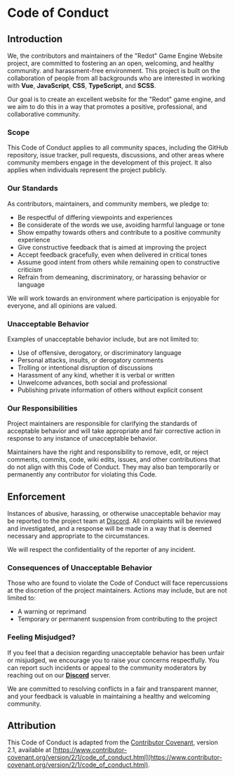 # Code of Conduct

## Introduction

We, the contributors and maintainers of the "Redot" Game Engine Website project, are committed to fostering an an open, welcoming, and healthy community. and harassment-free environment. This project is built on the collaboration of people from all backgrounds who are interested in working with **Vue**, **JavaScript**, **CSS**, **TypeScript**, and **SCSS**. 

Our goal is to create an excellent website for the "Redot" game engine, and we aim to do this in a way that promotes a positive, professional, and collaborative community.

### Scope

This Code of Conduct applies to all community spaces, including the GitHub repository, issue tracker, pull requests, discussions, and other areas where community members engage in the development of this project. It also applies when individuals represent the project publicly.

### Our Standards

As contributors, maintainers, and community members, we pledge to:

- Be respectful of differing viewpoints and experiences
- Be considerate of the words we use, avoiding harmful language or tone
- Show empathy towards others and contribute to a positive community experience
- Give constructive feedback that is aimed at improving the project
- Accept feedback gracefully, even when delivered in critical tones
- Assume good intent from others while remaining open to constructive criticism
- Refrain from demeaning, discriminatory, or harassing behavior or language

We will work towards an environment where participation is enjoyable for everyone, and all opinions are valued.

### Unacceptable Behavior

Examples of unacceptable behavior include, but are not limited to:

- Use of offensive, derogatory, or discriminatory language
- Personal attacks, insults, or derogatory comments
- Trolling or intentional disruption of discussions
- Harassment of any kind, whether it is verbal or written
- Unwelcome advances, both social and professional
- Publishing private information of others without explicit consent

### Our Responsibilities

Project maintainers are responsible for clarifying the standards of acceptable behavior and will take appropriate and fair corrective action in response to any instance of unacceptable behavior.

Maintainers have the right and responsibility to remove, edit, or reject comments, commits, code, wiki edits, issues, and other contributions that do not align with this Code of Conduct. They may also ban temporarily or permanently any contributor for violating this Code.

## Enforcement

Instances of abusive, harassing, or otherwise unacceptable behavior may be reported to the project team at [Discord](https://discord.gg/redot). All complaints will be reviewed and investigated, and a response will be made in a way that is deemed necessary and appropriate to the circumstances. 

We will respect the confidentiality of the reporter of any incident.

### Consequences of Unacceptable Behavior

Those who are found to violate the Code of Conduct will face repercussions at the discretion of the project maintainers. Actions may include, but are not limited to:

- A warning or reprimand
- Temporary or permanent suspension from contributing to the project

### Feeling Misjudged?

If you feel that a decision regarding unacceptable behavior has been unfair or misjudged, we encourage you to raise your concerns respectfully. You can report such incidents or appeal to the community moderators by reaching out on our **[Discord](https://discord.gg/redot)** server.

We are committed to resolving conflicts in a fair and transparent manner, and your feedback is valuable in maintaining a healthy and welcoming community.

## Attribution

This Code of Conduct is adapted from the [Contributor Covenant](https://www.contributor-covenant.org), version 2.1, available at [https://www.contributor-covenant.org/version/2/1/code_of_conduct.html](https://www.contributor-covenant.org/version/2/1/code_of_conduct.html).
